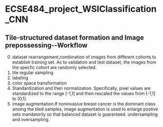 # ECSE484_project_WSIClassification_CNN
## Tile-structured dataset formation and Image prepossessing--Workflow
0. dataset rearrangement,combination of images from different cohorts to establish training set. As to validation and test dataset, the images from the specfic cohort are randomly selected.  
1. tile regular sampling
2. labeling
3. color space transformation
4. Standardization and then normalization. Specifically, pixel values are standardized to the range [-1,1] and then rescaled the values from [-1,1] to [0,1].
5. image augmentation.If noninvasive breast cancer is the dominant class among the tiled samples, image augmentation is used to enlarge postive sets mandatorily so that balanced dataset is guaranteed. undersampling and oversampling.
